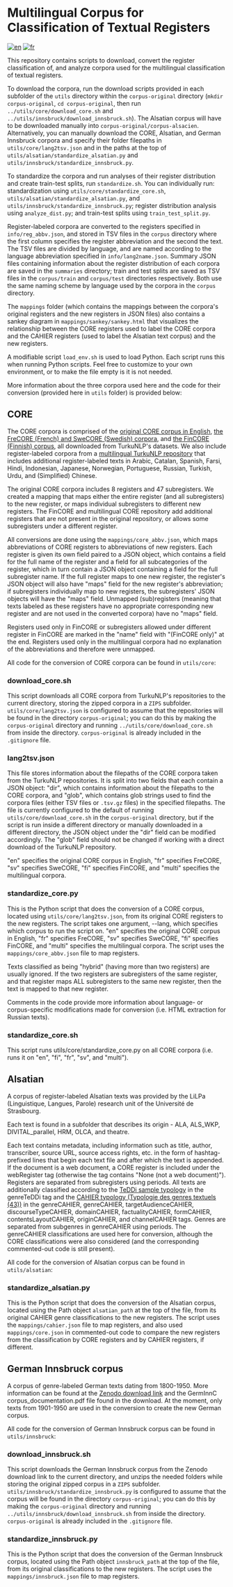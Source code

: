 # Multilingual Corpus for Classification of Textual Registers
[![en](https://img.shields.io/badge/lang-en-red.svg)](https://github.com/ahar7911/register-corpus/blob/master/README.md)
[![fr](https://img.shields.io/badge/lang-fr-blue.svg)](https://github.com/ahar7911/register-corpus/blob/master/README.fr.md)

This repository contains scripts to download, convert the register classification of, and analyze corpora used for the multilingual classification of textual registers.

To download the corpora, run the download scripts provided in each subfolder of the `utils` directory within the `corpus-original` directory (`mkdir corpus-original`, `cd corpus-original`, then run `../utils/core/download_core.sh` and `../utils/innsbruck/download_innsbruck.sh`). The Alsatian corpus will have to be downloaded manually into `corpus-original/corpus-alsacien`. Alternatively, you can manually download the CORE, Alsatian, and German Innsbruck corpora and specify their folder filepaths in `utils/core/lang2tsv.json` and in the paths at the top of `utils/alsatian/standardize_alsatian.py` and `utils/innsbruck/standardize_innsbruck.py`. 

To standardize the corpora and run analyses of their register distribution and create train-test splits, run `standardize.sh`. You can individually run: standardization using `utils/core/standardize_core.sh`, `utils/alsatian/standardize_alsatian.py`, and `utils/innsbruck/standardize_innsbruck.py`; register distribution analysis using `analyze_dist.py`; and train-test splits using `train_test_split.py`.

Register-labeled corpora are converted to the registers specified in `info/reg_abbv.json`, and stored in TSV files in the `corpus` directory where the first column specifies the register abbreviation and the second the text. The TSV files are divided by language, and are named according to the language abbreviation specified in `info/lang2name.json`. Summary JSON files containing information about the register distribution of each corpora are saved in the `summaries` directory; train and test splits are saved as TSV files in the `corpus/train` and `corpus/test` directories respectively. Both use the same naming scheme by language used by the corpora in the `corpus` directory.

The `mappings` folder (which contains the mappings between the corpora's original registers and the new registers in JSON files) also contains a sankey diagram in `mappings/sankey/sankey.html` that visualizes the relationship between the CORE registers used to label the CORE corpora and the CAHIER registers (used to label the Alsatian text corpus) and the new registers.

A modifiable script `load_env.sh` is used to load Python. Each script runs this when running Python scripts. Feel free to customize to your own environment, or to make the file empty is it is not needed.

More information about the three corpora used here and the code for their conversion (provided here in `utils` folder) is provided below:

## CORE
The CORE corpora is comprised of the [original CORE corpus in English](https://github.com/TurkuNLP/CORE-corpus.git), [the FreCORE (French) and SweCORE (Swedish) corpora](https://github.com/TurkuNLP/Multilingual-register-corpora.git), and [the FinCORE (Finnish) corpus](https://github.com/TurkuNLP/FinCORE_full.git), all downloaded from TurkuNLP's datasets. We also include register-labeled corpora from a [multilingual TurkuNLP repository](https://github.com/TurkuNLP/pytorch-registerlabeling/tree/main/data) that includes additional register-labeled texts in Arabic, Catalan, Spanish, Farsi, Hindi, Indonesian, Japanese, Norwegian, Portuguese, Russian, Turkish, Urdu, and (Simplified) Chinese. 

The original CORE corpora includes 8 registers and 47 subregisters. We created a mapping that maps either the entire register (and all subregisters) to the new register, or maps individual subregisters to different new registers. The FinCORE and multilingual CORE repository add additional registers that are not present in the original repository, or allows some subregisters under a different register.

All conversions are done using the `mappings/core_abbv.json`, which maps abbreviations of CORE registers to abbreviations of new registers. Each register is given its own field paired to a JSON object, which contains a field for the full name of the register and a field for all subcategories of the register, which in turn contain a JSON object containing a field for the full subregister name. If the full register maps to one new register, the register's JSON object will also have "maps" field for the new register's abbreviation; if subregisters individually map to new registers, the subregisters' JSON objects will have the "maps" field. Unmapped (sub)registers (meaning that texts labeled as these registers have no appropriate corresponding new register and are not used in the converted corpora) have no "maps" field.

Registers used only in FinCORE or subregisters allowed under different register in FinCORE are marked in the "name" field with "(FinCORE only)" at the end. Registers used only in the multilingual corpora had no explanation of the abbreviations and therefore were unmapped.

All code for the conversion of CORE corpora can be found in `utils/core`:

### download_core.sh
This script downloads all CORE corpora from TurkuNLP's repositories to the current directory, storing the zipped corpora in a `ZIPS` subfolder. `utils/core/lang2tsv.json` is configured to assume that the repositories will be found in the directory `corpus-original`; you can do this by making the `corpus-original` directory and running `../utils/core/download_core.sh` from inside the directory. `corpus-original` is already included in the `.gitignore` file.

### lang2tsv.json
This file stores information about the filepaths of the CORE corpora taken from the TurkuNLP repositories. It is split into two fields that each contain a JSON object: "dir", which contains information about the filepaths to the CORE corpora, and "glob", which contains glob strings used to find the corpora files (either TSV files or `.tsv.gz` files) in the specified filepaths. The file is currently configured to the default of running `utils/core/download_core.sh` in the `corpus-original` directory, but if the script is run inside a different directory or manually downloaded in a different directory, the JSON object under the "dir" field can be modified accordingly. The "glob" field should not be changed if working with a direct download of the TurkuNLP repository. 

"en" specifies the original CORE corpus in English, "fr" specifies FreCORE, "sv" specifies SweCORE, "fi" specifies FinCORE, and "multi" specifies the multilingual corpora.

### standardize_core.py
This is the Python script that does the conversion of a CORE corpus, located using `utils/core/lang2tsv.json`, from its original CORE registers to the new registers. The script takes one argument, --lang, which specifies which corpus to run the script on. "en" specifies the original CORE corpus in English, "fr" specifies FreCORE, "sv" specifies SweCORE, "fi" specifies FinCORE, and "multi" specifies the multilingual corpora. The script uses the `mappings/core_abbv.json` file to map registers. 

Texts classified as being "hybrid" (having more than two registers) are usually ignored. If the two registers are subregisters of the same register, and that register maps ALL subregisters to the same new register, then the text is mapped to that new register.

Comments in the code provide more information about language- or corpus-specific modifications made for conversion (i.e. HTML extraction for Russian texts).

### standardize_core.sh
This script runs utils/core/standardize_core.py on all CORE corpora (i.e. runs it on "en", "fi", "fr", "sv", and "multi").

## Alsatian
A corpus of register-labeled Alsatian texts was provided by the LiLPa (Linguistique, Langues, Parole) research unit of the Université de Strasbourg. 

Each text is found in a subfolder that describes its origin - ALA, ALS_WKP, DIVITAL_parallel, HRM, OLCA, and theatre. 

Each text contains metadata, including information such as title, author, transcriber, source URL, source access rights, etc. in the form of hashtag-prefixed lines that begin each text file and after which the text is appended. If the document is a web document, a CORE register is included under the webRegister tag (otherwise the tag contains "None (not a web document)"). Registers are separated from subregisters using periods. All texts are additionally classified according to the [TeDDi sample typology](https://aclanthology.org/2022.lrec-1.123/) in the genreTeDDi tag and the [CAHIER typology (Typologie des genres textuels (43))](https://opentheso.huma-num.fr/opentheso/index.xhtml) in the genreCAHIER, genreCAHIER, targetAudienceCAHIER, discourseTypeCAHIER, domainCAHIER, factualityCAHIER, formCAHIER, contentsLayoutCAHIER, originCAHIER, and channelCAHIER tags. Genres are separated from subgenres in genreCAHIER using periods. The genreCAHIER classifications are used here for conversion, although the CORE classifications were also considered (and the corresponding commented-out code is still present).

All code for the conversion of Alsatian corpus can be found in `utils/alsatian`:

### standardize_alsatian.py
This is the Python script that does the conversion of the Alsatian corpus, located using the Path object `alsatian_path` at the top of the file, from its original CAHIER genre classifications to the new registers. The script uses the `mappings/cahier.json` file to map registers, and also used `mappings/core.json` in commented-out code to compare the new registers from the classification by CORE registers and by CAHIER registers, if different.

## German Innsbruck corpus
A corpus of genre-labeled German texts dating from 1800-1950. More information can be found at the [Zenodo download link](https://zenodo.org/records/3457917) and the GermInnC corpus_documentation.pdf file found in the download. At the moment, only texts from 1901-1950 are used in the conversion to create the new German corpus.

All code for the conversion of German Innsbruck corpus can be found in `utils/innsbruck`:

### download_innsbruck.sh
This script downloads the German Innsbruck corpus from the Zenodo download link to the current directory, and unzips the needed folders while storing the original zipped corpus in a `ZIPS` subfolder. `utils/innsbruck/standardize_innsbruck.py` is configured to assume that the corpus will be found in the directory `corpus-original`; you can do this by making the `corpus-original` directory and running `../utils/innsbruck/download_innsbruck.sh` from inside the directory. `corpus-original` is already included in the `.gitignore` file.

### standardize_innsbruck.py
This is the Python script that does the conversion of the German Innsbruck corpus, located using the Path object `innsbruck_path` at the top of the file, from its original classifications to the new registers. The script uses the `mappings/innsbruck.json` file to map registers.